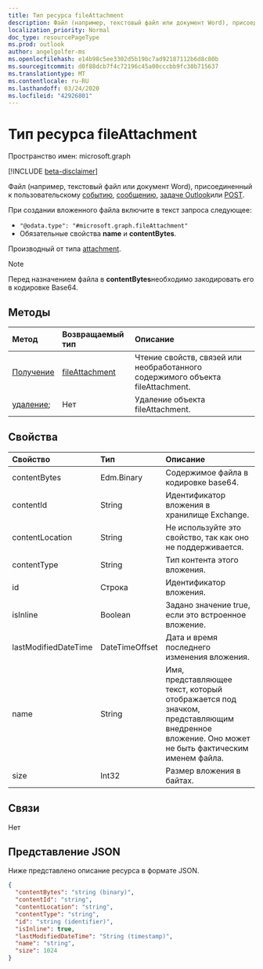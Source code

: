 ```yaml
---
title: Тип ресурса fileAttachment
description: Файл (например, текстовый файл или документ Word), присоединенный к событию,
localization_priority: Normal
doc_type: resourcePageType
ms.prod: outlook
author: angelgolfer-ms
ms.openlocfilehash: e14b98c5ee3302d5b19bc7ad92187112b6d8c80b
ms.sourcegitcommit: d0f88dcb7f4c72196c45a00cccbb9fc30b715637
ms.translationtype: MT
ms.contentlocale: ru-RU
ms.lasthandoff: 03/24/2020
ms.locfileid: "42926801"
---
```

# <a name="fileattachment-resource-type"></a>Тип ресурса fileAttachment

Пространство имен: microsoft.graph

[!INCLUDE [beta-disclaimer](../../includes/beta-disclaimer.md)]

Файл (например, текстовый файл или документ Word), присоединенный к пользовательскому [событию](../resources/event.md), [сообщению](../resources/message.md), [задаче Outlook](../resources/outlooktask.md)или [POST](../resources/post.md). 

При создании вложенного файла включите в текст запроса следующее:

* `"@odata.type": "#microsoft.graph.fileAttachment"`
* Обязательные свойства **name** и **contentBytes**.

Производный от типа [attachment](attachment.md).

> [!NOTE]
> Перед назначением файла в **contentBytes**необходимо закодировать его в кодировке Base64.

## <a name="methods"></a>Методы

| Метод       | Возвращаемый тип  |Описание|
|:---------------|:--------|:----------|
|[Получение](../api/attachment-get.md) | [fileAttachment](fileattachment.md) |Чтение свойств, связей или необработанного содержимого объекта fileAttachment.|
|[удаление](../api/attachment-delete.md); | Нет |Удаление объекта fileAttachment. |

## <a name="properties"></a>Свойства
| Свойство     | Тип   |Описание|
|:---------------|:--------|:----------|
|contentBytes|Edm.Binary|Содержимое файла в кодировке base64.|
|contentId|String|Идентификатор вложения в хранилище Exchange.|
|contentLocation|String|Не используйте это свойство, так как оно не поддерживается.|
|contentType|String|Тип контента этого вложения.|
|id|Строка|Идентификатор вложения.|
|isInline|Boolean|Задано значение true, если это встроенное вложение.|
|lastModifiedDateTime|DateTimeOffset|Дата и время последнего изменения вложения.|
|name|String|Имя, представляющее текст, который отображается под значком, представляющим внедренное вложение. Оно может не быть фактическим именем файла.|
|size|Int32|Размер вложения в байтах.|

## <a name="relationships"></a>Связи
Нет


## <a name="json-representation"></a>Представление JSON

Ниже представлено описание ресурса в формате JSON.

<!-- {
  "blockType": "resource",
  "baseType": "microsoft.graph.attachment",
  "keyProperty": "id",
  "optionalProperties": [

  ],
  "@odata.type": "microsoft.graph.fileAttachment"
}-->

```json
{
  "contentBytes": "string (binary)",
  "contentId": "string",
  "contentLocation": "string",
  "contentType": "string",
  "id": "string (identifier)",
  "isInline": true,
  "lastModifiedDateTime": "String (timestamp)",
  "name": "string",
  "size": 1024
}

```

<!-- uuid: 8fcb5dbc-d5aa-4681-8e31-b001d5168d79
2015-10-25 14:57:30 UTC -->
<!--
{
  "type": "#page.annotation",
  "description": "fileAttachment resource",
  "keywords": "",
  "section": "documentation",
  "tocPath": "",
  "suppressions": []
}
-->
